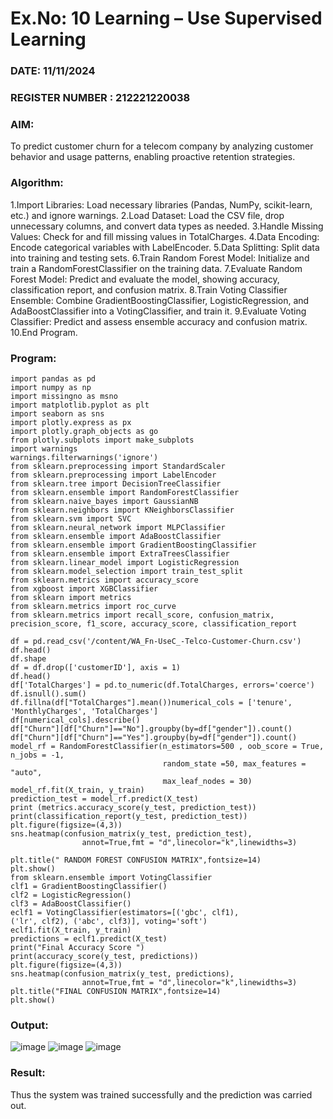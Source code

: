 # Ex.No: 10 Learning – Use Supervised Learning  
### DATE: 11/11/2024                                                                           
### REGISTER NUMBER : 212221220038
### AIM: 
To predict customer churn for a telecom company by analyzing customer behavior and usage patterns, enabling proactive retention strategies.
###  Algorithm:
1.Import Libraries: Load necessary libraries (Pandas, NumPy, scikit-learn, etc.) and ignore warnings.
2.Load Dataset: Load the CSV file, drop unnecessary columns, and convert data types as needed.
3.Handle Missing Values: Check for and fill missing values in TotalCharges.
4.Data Encoding: Encode categorical variables with LabelEncoder.
5.Data Splitting: Split data into training and testing sets.
6.Train Random Forest Model: Initialize and train a RandomForestClassifier on the training data.
7.Evaluate Random Forest Model: Predict and evaluate the model, showing accuracy, classification report, and confusion matrix.
8.Train Voting Classifier Ensemble: Combine GradientBoostingClassifier, LogisticRegression, and AdaBoostClassifier into a VotingClassifier, and train it.
9.Evaluate Voting Classifier: Predict and assess ensemble accuracy and confusion matrix.
10.End Program.
### Program:
```
import pandas as pd
import numpy as np
import missingno as msno
import matplotlib.pyplot as plt
import seaborn as sns
import plotly.express as px
import plotly.graph_objects as go
from plotly.subplots import make_subplots
import warnings
warnings.filterwarnings('ignore')
from sklearn.preprocessing import StandardScaler
from sklearn.preprocessing import LabelEncoder
from sklearn.tree import DecisionTreeClassifier
from sklearn.ensemble import RandomForestClassifier
from sklearn.naive_bayes import GaussianNB
from sklearn.neighbors import KNeighborsClassifier
from sklearn.svm import SVC
from sklearn.neural_network import MLPClassifier
from sklearn.ensemble import AdaBoostClassifier
from sklearn.ensemble import GradientBoostingClassifier
from sklearn.ensemble import ExtraTreesClassifier
from sklearn.linear_model import LogisticRegression
from sklearn.model_selection import train_test_split
from sklearn.metrics import accuracy_score
from xgboost import XGBClassifier
from sklearn import metrics
from sklearn.metrics import roc_curve
from sklearn.metrics import recall_score, confusion_matrix, precision_score, f1_score, accuracy_score, classification_report

df = pd.read_csv('/content/WA_Fn-UseC_-Telco-Customer-Churn.csv')
df.head()
df.shape
df = df.drop(['customerID'], axis = 1)
df.head()
df['TotalCharges'] = pd.to_numeric(df.TotalCharges, errors='coerce')
df.isnull().sum()
df.fillna(df["TotalCharges"].mean())numerical_cols = ['tenure', 'MonthlyCharges', 'TotalCharges']
df[numerical_cols].describe()
df["Churn"][df["Churn"]=="No"].groupby(by=df["gender"]).count()
df["Churn"][df["Churn"]=="Yes"].groupby(by=df["gender"]).count()
model_rf = RandomForestClassifier(n_estimators=500 , oob_score = True, n_jobs = -1,
                                  random_state =50, max_features = "auto",
                                  max_leaf_nodes = 30)
model_rf.fit(X_train, y_train)
prediction_test = model_rf.predict(X_test)
print (metrics.accuracy_score(y_test, prediction_test))
print(classification_report(y_test, prediction_test))
plt.figure(figsize=(4,3))
sns.heatmap(confusion_matrix(y_test, prediction_test),
                annot=True,fmt = "d",linecolor="k",linewidths=3)

plt.title(" RANDOM FOREST CONFUSION MATRIX",fontsize=14)
plt.show()	
from sklearn.ensemble import VotingClassifier
clf1 = GradientBoostingClassifier()
clf2 = LogisticRegression()
clf3 = AdaBoostClassifier()
eclf1 = VotingClassifier(estimators=[('gbc', clf1),
('lr', clf2), ('abc', clf3)], voting='soft')
eclf1.fit(X_train, y_train)
predictions = eclf1.predict(X_test)
print("Final Accuracy Score ")
print(accuracy_score(y_test, predictions))
plt.figure(figsize=(4,3))
sns.heatmap(confusion_matrix(y_test, predictions),
                annot=True,fmt = "d",linecolor="k",linewidths=3)
plt.title("FINAL CONFUSION MATRIX",fontsize=14)
plt.show()
```
### Output:
![image](https://github.com/user-attachments/assets/e8a66d3c-9fc1-4054-8c30-1f0a716d9423)
![image](https://github.com/user-attachments/assets/02e6a5ac-c44a-4eff-9984-ec8d18e695e8)
![image](https://github.com/user-attachments/assets/b969d99d-a56b-401d-b216-a9b6e8b5e08f)

### Result:
Thus the system was trained successfully and the prediction was carried out.

